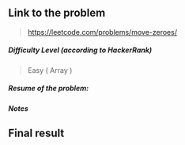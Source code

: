## Link to the problem
 
 > https://leetcode.com/problems/move-zeroes/
 
##### Difficulty Level (according to HackerRank)
 
 > Easy ( Array )
 
##### Resume of the problem:
  
##### Notes
 

## Final result
